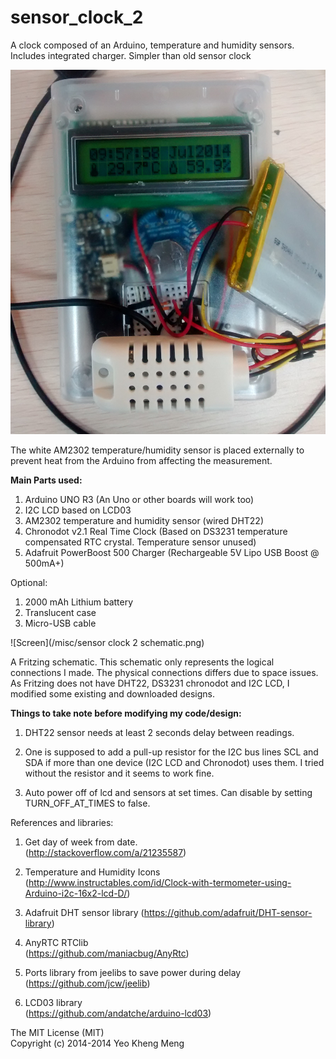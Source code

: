 sensor_clock_2
==============

A clock composed of an Arduino, temperature and humidity sensors. Includes integrated charger. Simpler than old sensor clock

![Screen](/misc/front.jpg)

The white AM2302 temperature/humidity sensor is placed externally to prevent heat from the Arduino from affecting the measurement.


<b>Main Parts used:</b>  

1. Arduino UNO R3  (An Uno or other boards will work too)  
2. I2C LCD based on LCD03  
3. AM2302 temperature and humidity sensor  (wired DHT22)
4. Chronodot v2.1 Real Time Clock (Based on DS3231 temperature compensated RTC crystal. Temperature sensor unused)
5. Adafruit PowerBoost 500 Charger (Rechargeable 5V Lipo USB Boost @ 500mA+)

Optional:  

1. 2000 mAh Lithium battery  
2. Translucent case  
3. Micro-USB cable  


![Screen](/misc/sensor clock 2 schematic.png)

A Fritzing schematic. This schematic only represents the logical connections I made. The physical connections differs due to space issues. As Fritzing does not have DHT22, DS3231 chronodot and I2C LCD, I modified some existing and downloaded designs.

<b>Things to take note before modifying my code/design:</b>  

1. DHT22 sensor needs at least 2 seconds delay between readings.  

2. One is supposed to add a pull-up resistor for the I2C bus lines SCL and SDA if more than one device (I2C LCD and Chronodot) uses them. I tried without the resistor and it seems to work fine.

3. Auto power off of lcd and sensors at set times. Can disable by setting TURN_OFF_AT_TIMES to false.


References and libraries:  

1. Get day of week from date.  
(http://stackoverflow.com/a/21235587)

2. Temperature and Humidity Icons  
(http://www.instructables.com/id/Clock-with-termometer-using-Arduino-i2c-16x2-lcd-D/)  

3. Adafruit DHT sensor library
(https://github.com/adafruit/DHT-sensor-library)

4. AnyRTC RTClib  
(https://github.com/maniacbug/AnyRtc)

5. Ports library from jeelibs to save power during delay  
(https://github.com/jcw/jeelib)

6. LCD03 library  
(https://github.com/andatche/arduino-lcd03)

The MIT License (MIT)<br>
Copyright (c) 2014-2014 Yeo Kheng Meng<br>
